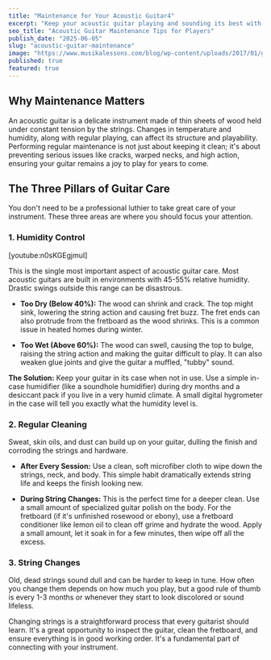 ```yaml
---
title: "Maintenance for Your Acoustic Guitar4"
excerpt: "Keep your acoustic guitar playing and sounding its best with these simple, regular maintenance tips. A little care goes a long way in preserving your instrument's health and playability."
seo_title: "Acoustic Guitar Maintenance Tips for Players"
publish_date: "2025-06-05"
slug: "acoustic-guitar-maintenance"
image: "https://www.musikalessons.com/blog/wp-content/uploads/2017/01/guitar-maintenance.jpg"
published: true
featured: true
---
```


## Why Maintenance Matters

An acoustic guitar is a delicate instrument made of thin sheets of wood held under constant tension by the strings. Changes in temperature and humidity, along with regular playing, can affect its structure and playability. Performing regular maintenance is not just about keeping it clean; it's about preventing serious issues like cracks, warped necks, and high action, ensuring your guitar remains a joy to play for years to come.

## The Three Pillars of Guitar Care

You don't need to be a professional luthier to take great care of your instrument. These three areas are where you should focus your attention.

### 1. Humidity Control

\[youtube:n0sKGEgjmuI]

This is the single most important aspect of acoustic guitar care. Most acoustic guitars are built in environments with 45-55% relative humidity. Drastic swings outside this range can be disastrous.

* **Too Dry (Below 40%):** The wood can shrink and crack. The top might sink, lowering the string action and causing fret buzz. The fret ends can also protrude from the fretboard as the wood shrinks. This is a common issue in heated homes during winter.

* **Too Wet (Above 60%):** The wood can swell, causing the top to bulge, raising the string action and making the guitar difficult to play. It can also weaken glue joints and give the guitar a muffled, "tubby" sound.

**The Solution:** Keep your guitar in its case when not in use. Use a simple in-case humidifier (like a soundhole humidifier) during dry months and a desiccant pack if you live in a very humid climate. A small digital hygrometer in the case will tell you exactly what the humidity level is.

### 2. Regular Cleaning

Sweat, skin oils, and dust can build up on your guitar, dulling the finish and corroding the strings and hardware.

* **After Every Session:** Use a clean, soft microfiber cloth to wipe down the strings, neck, and body. This simple habit dramatically extends string life and keeps the finish looking new.

* **During String Changes:** This is the perfect time for a deeper clean. Use a small amount of specialized guitar polish on the body. For the fretboard (if it's unfinished rosewood or ebony), use a fretboard conditioner like lemon oil to clean off grime and hydrate the wood. Apply a small amount, let it soak in for a few minutes, then wipe off all the excess.

### 3. String Changes

Old, dead strings sound dull and can be harder to keep in tune. How often you change them depends on how much you play, but a good rule of thumb is every 1-3 months or whenever they start to look discolored or sound lifeless.

Changing strings is a straightforward process that every guitarist should learn. It's a great opportunity to inspect the guitar, clean the fretboard, and ensure everything is in good working order. It's a fundamental part of connecting with your instrument.